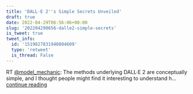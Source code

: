 ```yaml
---
title: 'DALL·E 2''s Simple Secrets Unveiled'
draft: true
date: 2022-04-29T06:56:06+00:00
slug: '202204290656-dalle2-simple-secrets'
is_tweet: true
tweet_info:
  id: '1519827831940804609'
  type: 'retweet'
  is_thread: False
---
```




RT [@model_mechanic](https://x.com/model_mechanic): The methods underlying DALL·E 2 are conceptually simple, and I thought people might find it interesting to understand h… [continue reading](https://x.com/sytelus/status/1519827831940804609)
